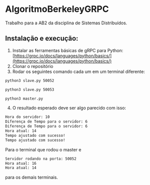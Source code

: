 # AlgoritmoBerkeleyGRPC
Trabalho para a AB2 da disciplina de Sistemas Distribuídos.

## Instalação e execução:
1. Instalar as ferramentas básicas de gRPC para Python: [https://grpc.io/docs/languages/python/basics/](https://grpc.io/docs/languages/python/basics/)
2. Clonar o repositório
3. Rodar os seguintes comando cada um em um terminal diferente:
```bash
python3 slave.py 50052 
```
```bash
python3 slave.py 50053
```
```bash
python3 master.py
```
4. O resultado esperado deve ser algo parecido com isso:
```bash
Hora do servidor: 10
Diferença de Tempo para o servidor: 6
Diferença de Tempo para o servidor: 6
Hora atual: 14
Tempo ajustado com sucesso!
Tempo ajustado com sucesso!
```
Para o terminal que rodou o master e
```bash
Servidor rodando na porta: 50052
Hora atual: 16
Hora atual: 14
```
para os demais terminais.
